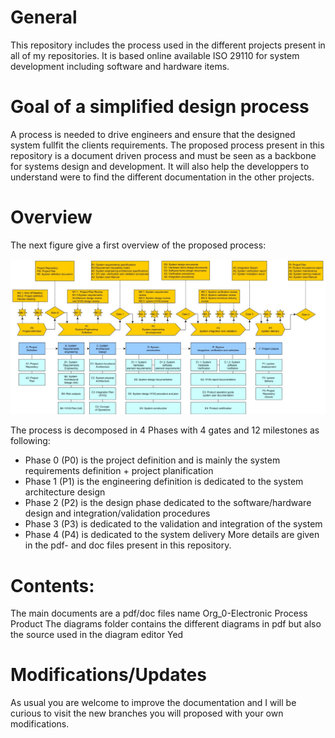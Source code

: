 # General
This repository includes the process used in the different projects present in all of my repositories.
It is based online available ISO 29110 for system development including software and hardware items.
# Goal of a simplified design process
A process is needed to drive engineers and ensure that the designed system fullfit the clients requirements.
The proposed process present in this repository is a document driven process and must be seen as a backbone for systems design and development.
It will also help the developpers to understand were to find the different documentation in the other projects.
# Overview
The next figure give a first overview of the proposed process:

<img src="https://github.com/LSchmerber/ISO-29110-Engineering-Process/blob/master/Process_Overview.JPG">

The process is decomposed in 4 Phases with 4 gates and 12 milestones as following:
- Phase 0 (P0) is the project definition and is mainly the system requirements definition + project planification
- Phase 1 (P1) is the engineering definition is dedicated to the system architecture design
- Phase 2 (P2) is the design phase dedicated to the software/hardware design and integration/validation procedures
- Phase 3 (P3) is dedicated to the validation and integration of the system
- Phase 4 (P4) is dedicated to the system delivery
More details are given in the pdf- and doc files present in this repository.

# Contents:
The main documents are a pdf/doc files name Org_0-Electronic Process Product
The diagrams folder contains the different diagrams in pdf but also the source used in the diagram editor Yed

# Modifications/Updates
As usual you are welcome to improve the documentation and I will be curious to visit the new branches you will proposed with your own modifications.
